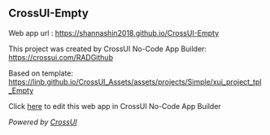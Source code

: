 ## CrossUI-Empty
Web app url : https://shannashin2018.github.io/CrossUI-Empty

This project was created by CrossUI No-Code App Builder: https://crossui.com/RADGithub

Based on template: https://linb.github.io/CrossUI_Assets/assets/projects/Simple/xui_project_tpl_Empty

Click [here](https://crossui.com/RADGithub/#!from=github&owner=shannashin2018&repo=CrossUI-Empty) to edit this web app in CrossUI No-Code App Builder

<i>Powered by [CrossUI](https://crossui.com)</i>

